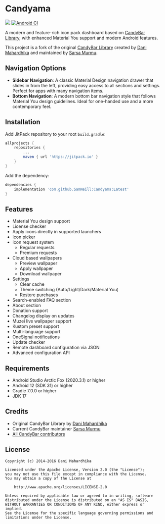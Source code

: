# Candyama

[![](https://jitpack.io/v/SamNeill/Candyama.svg)](https://jitpack.io/#SamNeill/Candyama)
[![Android CI](https://github.com/SamNeill/Candyama/actions/workflows/android.yml/badge.svg)](https://github.com/SamNeill/Candyama/actions/workflows/android.yml)

A modern and feature-rich icon pack dashboard based on [CandyBar Library](https://github.com/zixpo/candybar-sample), with enhanced Material You support and modern Android features.

This project is a fork of the original [CandyBar Library](https://github.com/zixpo/candybar-sample) created by [Dani Mahardhika](https://github.com/danimahardhika) and maintained by [Sarsa Murmu](https://github.com/zixpo).

## Navigation Options
- **Sidebar Navigation**: A classic Material Design navigation drawer that slides in from the left, providing easy access to all sections and settings. Perfect for apps with many navigation items.
- **Bottom Navigation**: A modern bottom bar navigation style that follows Material You design guidelines. Ideal for one-handed use and a more contemporary feel.

## Installation

Add JitPack repository to your root `build.gradle`:
```gradle
allprojects {
    repositories {
        ...
        maven { url 'https://jitpack.io' }
    }
}
```

Add the dependency:
```gradle
dependencies {
    implementation 'com.github.SamNeill:Candyama:Latest'
}
```

## Features
- Material You design support
- License checker
- Apply icons directly in supported launchers
- Icon picker
- Icon request system
  - Regular requests
  - Premium requests
- Cloud based wallpapers
  - Preview wallpaper
  - Apply wallpaper
  - Download wallpaper
- Settings
  - Clear cache
  - Theme switching (Auto/Light/Dark/Material You)
  - Restore purchases
- Search-enabled FAQ section
- About section
- Donation support
- Changelog display on updates
- Muzei live wallpaper support
- Kustom preset support
- Multi-language support
- OneSignal notifications
- Update checker
- Remote dashboard configuration via JSON
- Advanced configuration API

## Requirements
- Android Studio Arctic Fox (2020.3.1) or higher
- Android 12 (SDK 31) or higher
- Gradle 7.0.0 or higher
- JDK 17

## Credits
- Original CandyBar Library by [Dani Mahardhika](https://github.com/danimahardhika)
- Current CandyBar maintainer [Sarsa Murmu](https://github.com/zixpo)
- [All CandyBar contributors](https://github.com/zixpo/candybar-sample/graphs/contributors)

## License
```
Copyright (c) 2014-2016 Dani Mahardhika

Licensed under the Apache License, Version 2.0 (the "License");
you may not use this file except in compliance with the License.
You may obtain a copy of the License at

    http://www.apache.org/licenses/LICENSE-2.0

Unless required by applicable law or agreed to in writing, software
distributed under the License is distributed on an "AS IS" BASIS,
WITHOUT WARRANTIES OR CONDITIONS OF ANY KIND, either express or implied.
See the License for the specific language governing permissions and
limitations under the License.
```
